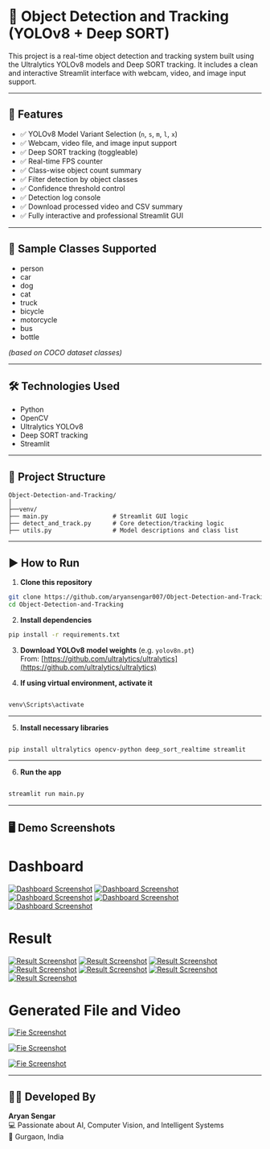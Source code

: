 # 🎯 Object Detection and Tracking (YOLOv8 + Deep SORT)

This project is a real-time object detection and tracking system built using the Ultralytics YOLOv8 models and Deep SORT tracking. It includes a clean and interactive Streamlit interface with webcam, video, and image input support.

---

## 🚀 Features

- ✅ YOLOv8 Model Variant Selection (`n`, `s`, `m`, `l`, `x`)
- ✅ Webcam, video file, and image input support
- ✅ Deep SORT tracking (toggleable)
- ✅ Real-time FPS counter
- ✅ Class-wise object count summary
- ✅ Filter detection by object classes
- ✅ Confidence threshold control
- ✅ Detection log console
- ✅ Download processed video and CSV summary
- ✅ Fully interactive and professional Streamlit GUI

---

## 📸 Sample Classes Supported

- person
- car
- dog
- cat
- truck
- bicycle
- motorcycle
- bus
- bottle

*(based on COCO dataset classes)*

---

## 🛠️ Technologies Used

- Python
- OpenCV
- Ultralytics YOLOv8
- Deep SORT tracking
- Streamlit

---

## 📂 Project Structure

```
Object-Detection-and-Tracking/
│
├──venv/
├── main.py                  # Streamlit GUI logic
├── detect_and_track.py      # Core detection/tracking logic
├── utils.py                 # Model descriptions and class list
```

---

## ▶️ How to Run

1. **Clone this repository**  
```bash
git clone https://github.com/aryansengar007/Object-Detection-and-Tracking.git
cd Object-Detection-and-Tracking
```

2. **Install dependencies**
```bash
pip install -r requirements.txt
```

3. **Download YOLOv8 model weights** (e.g. `yolov8n.pt`)  
From: [https://github.com/ultralytics/ultralytics](https://github.com/ultralytics/ultralytics)


4. **If using virtual environment, activate it**
```bash

venv\Scripts\activate
```
---

5. **Install necessary libraries**
```bash

pip install ultralytics opencv-python deep_sort_realtime streamlit
```
---

6. **Run the app**
```bash

streamlit run main.py
```

---

## 🖥️ Demo Screenshots
 
 # Dashboard 
 [![Dashboard Screenshot](assets/dashboard_1.png)](assets/dashboard_1.png)
 [![Dashboard Screenshot](assets/dashboard_2.png)](assets/dashboard_2.png)
 [![Dashboard Screenshot](assets/dashboard_3.png)](assets/dashboard_3.png)
 [![Dashboard Screenshot](assets/dashboard_4.png)](assets/dashboard_4.png)
 [![Dashboard Screenshot](assets/dashboard_5.png)](assets/dashboard_5.png)

 # Result
 [![Result Screenshot](assets/prediction_result_1.jpg)](assets/prediction_result_1.jpg)
 [![Result Screenshot](assets/prediction_result_2_2.1.png)](assets/prediction_result_2_2.1.png)
 [![Result Screenshot](assets/prediction_result_2_2.2.png)](assets/prediction_result_2_2.2.png)
 [![Result Screenshot](assets/prediction_result_2_2.3.png)](assets/prediction_result_2_2.3.png)
 [![Result Screenshot](assets/prediction_result_3_3.1.png)](assets/prediction_result_3_3.1.png)
 [![Result Screenshot](assets/prediction_result_3_3.2.png)](assets/prediction_result_3_3.2.png)
 [![Result Screenshot](assets/prediction_result_3_3.3.png)](assets/prediction_result_3_3.3.png)

 # Generated File and Video
 [![Fie Screenshot](assets/file_preview_1.png)](assets/file_preview_1.png)
 
 [![Fie Screenshot](assets/file_preview_2.png)](assets/file_preview_2.png)
 
 [![Fie Screenshot](assets/file_preview_3.png)](assets/file_preview_3.png)
 
---

## 🙋‍♂️ Developed By

**Aryan Sengar**  
💻 Passionate about AI, Computer Vision, and Intelligent Systems  
📍 Gurgaon, India
